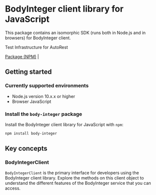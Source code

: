 # BodyInteger client library for JavaScript

This package contains an isomorphic SDK (runs both in Node.js and in browsers) for BodyInteger client.

Test Infrastructure for AutoRest

[Package (NPM)](https://www.npmjs.com/package/body-integer) |

## Getting started

### Currently supported environments

- Node.js version 10.x.x or higher
- Browser JavaScript


### Install the `body-integer` package

Install the BodyInteger client library for JavaScript with `npm`:

```bash
npm install body-integer
```


## Key concepts

### BodyIntegerClient

`BodyIntegerClient` is the primary interface for developers using the BodyInteger client library. Explore the methods on this client object to understand the different features of the BodyInteger service that you can access.

